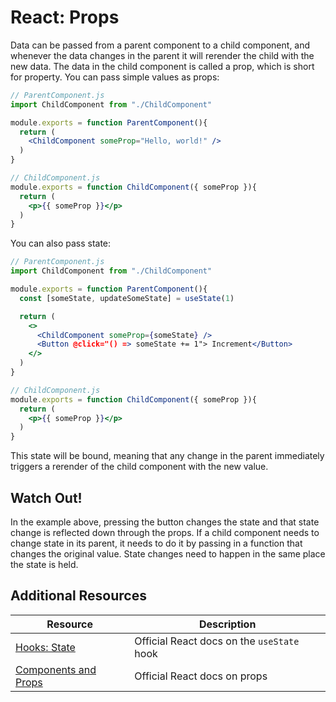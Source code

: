 # React: Props

Data can be passed from a parent component to a child component, and whenever the data changes in the parent it will rerender the child with the new data. The data in the child component is called a prop, which is short for property. You can pass simple values as props:

```jsx
// ParentComponent.js
import ChildComponent from "./ChildComponent"

module.exports = function ParentComponent(){
  return (
    <ChildComponent someProp="Hello, world!" />
  )
}
```

```jsx
// ChildComponent.js
module.exports = function ChildComponent({ someProp }){
  return (
    <p>{{ someProp }}</p>
  )
}
```

You can also pass state:

```jsx
// ParentComponent.js
import ChildComponent from "./ChildComponent"

module.exports = function ParentComponent(){
  const [someState, updateSomeState] = useState(1)

  return (
    <>
      <ChildComponent someProp={someState} />
      <Button @click="() => someState += 1"> Increment</Button>
    </>
  )
}
```

```jsx
// ChildComponent.js
module.exports = function ChildComponent({ someProp }){
  return (
    <p>{{ someProp }}</p>
  )
}
```

This state will be bound, meaning that any change in the parent immediately triggers a rerender of the child component with the new value.

## Watch Out!

In the example above, pressing the button changes the state and that state change is reflected down through the props. If a child component needs to change state in its parent, it needs to do it by passing in a function that changes the original value. State changes need to happen in the same place the state is held.

## Additional Resources

| Resource | Description |
| --- | --- |
| [Hooks: State](https://reactwithhooks.netlify.app/docs/hooks-state.html) | Official React docs on the `useState` hook |
| [Components and Props](https://reactwithhooks.netlify.app/docs/components-and-props.html) | Official React docs on props |
